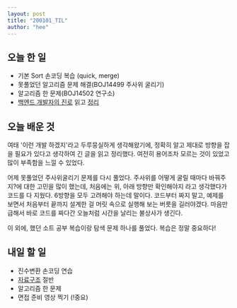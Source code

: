 ```yaml
---
layout: post
title: "200101_TIL"
author: "hee"
---
```


## 오늘 한 일

- 기본 Sort 손코딩 복습 (quick, merge)
- 못풀었던 알고리즘 문제 해결(BOJ14499 주사위 굴리기)
- 알고리즘 한 문제(BOJ14502 연구소)
- [백엔드 개발자의 진로](https://d2.naver.com/news/3435170) 읽고 [정리](https://github.com/hyunhee7/TIL/blob/master/ETC/%EB%B0%B1%EC%97%94%EB%93%9C%20%EA%B0%9C%EB%B0%9C%EC%9E%90%EA%B0%80%20%ED%95%84%EC%9A%94%ED%95%9C%20%EC%97%AD%EB%9F%89.md)


## 오늘 배운 것

여태 '이런 개발 하겠지'라고 두루뭉실하게 생각해왔기에, 정확히 알고 제대로 방향을 잡을 필요가 있다고 생각하여 긴 글을 읽고 정리했다. 여전히 용어조차 모르는 것이 있었고 많이 부족함을 느낄 수 있었다.

어제 못풀었던 주사위굴리기 문제를 다시 풀었다. 주사위를 어떻게 굴릴 때마다 바꿔주지?에 대한 고민을 많이 했는데, 처음에는 위, 아래 방향만 확인해야지 라고 생각했다가 코드를 다 지웠다. 6방향을 모두 고려해야 하는데 말이다. 코드부터 짜지 말고, 예제를 보면서 처음부터 끝까지 설계한 걸 머릿 속으로 실행해 보는 버릇을 길러야겠다. 마음만 급해서 바로 코드를 짜다간 오늘처럼 시간을 날리는 불상사가 생긴다.

이 외에, 했던 소트 공부 복습이랑 탐색 문제 하나를 풀었다. 복습은 정말 중요하다!


## 내일 할 일

- 진수변환 손코딩 연습
- [자료구조](https://github.com/JaeYeopHan/Interview_Question_for_Beginner/tree/master/DataStructure) 절반
- 알고리즘 한 문제
- 면접 준비 영상 찍기 (!중요)